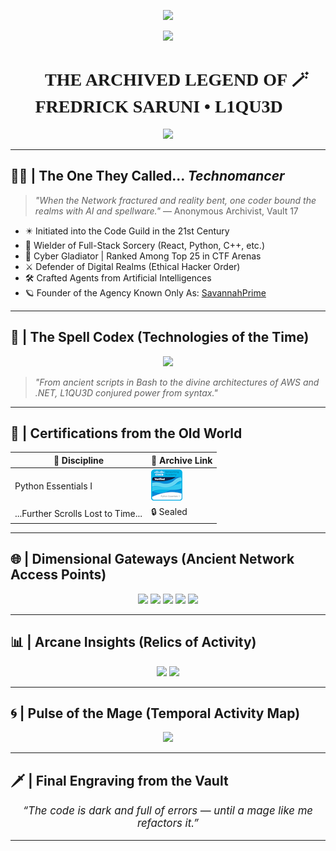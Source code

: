 <!-- 📜 The Codex of L1QU3D | Preserved in the Archives of Cybersigil, Year 3129 -->

<!-- Time-Locked Intro Glyph -->
<p align="center">
  <img src="https://readme-typing-svg.demolab.com?font=Fira+Code&size=24&duration=4000&pause=1000&center=true&vCenter=true&width=600&lines=Decoding+Legendary+Technomancer;Chronicles+of+L1QU3D;Restoring+Cyber+Scrolls...;Analyzing+Arcane+Fragments..." />
</p>

<!-- Sponsor Button -->
<p align="center">
  <a href="https://github.com/sponsors/L1QU3D">
    <img src="https://img.shields.io/badge/Sponsor-L1QU3D-ff69b4?style=for-the-badge&logo=github-sponsors&logoColor=white" />
  </a>
</p>

<h1 align="center" style="font-family: 'Cinzel Decorative', cursive;">📖 THE ARCHIVED LEGEND OF 🪄 FREDRICK SARUNI • L1QU3D 🐉</h1>

<p align="center">
  <img src="https://capsule-render.vercel.app/api?type=waving&color=8a2be2&height=150&section=header&text=ARCANE%20SANCTUM%20RECONSTRUCTED&fontSize=24&fontAlignY=40&desc=Technomagic+Resonance+Detected&descAlignY=65&animation=fadeIn" />
</p>

---

## 🧙‍♂️ | The One They Called... *Technomancer*

> *"When the Network fractured and reality bent, one coder bound the realms with AI and spellware."* — Anonymous Archivist, Vault 17

- ✴️ Initiated into the Code Guild in the 21st Century  
- 🔮 Wielder of Full-Stack Sorcery (React, Python, C++, etc.)  
- 🧠 Cyber Gladiator | Ranked Among Top 25 in CTF Arenas  
- ⚔️ Defender of Digital Realms (Ethical Hacker Order)  
- 🛠️ Crafted Agents from Artificial Intelligences  
- 🪐 Founder of the Agency Known Only As: [SavannahPrime](https://savannahprime.software)

---

## 📖 | The Spell Codex (Technologies of the Time)

<p align="center">
  <img src="https://skillicons.dev/icons?i=react,nextjs,python,nodejs,cpp,js,ts,php,java,django,flask,laravel,csharp,dotnet,aws,azure,mysql,postgres,mongodb,sqlite,linux,vscode,html,css,tailwind,bootstrap,bash,git,github,android" />
</p>

> *"From ancient scripts in Bash to the divine architectures of AWS and .NET, L1QU3D conjured power from syntax."*

---

## 📜 | Certifications from the Old World

| 🔬 Discipline | 🧾 Archive Link |
|--------------|------------------|
| Python Essentials I | [![Python Badge](./Certification/python-essentials-1.png)](https://www.credly.com/badges/c7f8e359-72d5-4052-9fc7-8bdb3d061614/public_url) |
| ...Further Scrolls Lost to Time... | 🔒 Sealed |

---

## 🌐 | Dimensional Gateways (Ancient Network Access Points)

<p align="center">
  <a href="mailto:freddieolesaruni@gmail.com"><img src="https://img.shields.io/badge/Ancient%20Mail-D14836?style=for-the-badge&logo=gmail&logoColor=white"/></a>
  <a href="https://twitter.com/FOlesaruni"><img src="https://img.shields.io/badge/SkyScrolls-1DA1F2?style=for-the-badge&logo=twitter&logoColor=white"/></a>
  <a href="https://www.linkedin.com/in/fredricksaruni"><img src="https://img.shields.io/badge/Alliance%20Registry-0077B5?style=for-the-badge&logo=linkedin&logoColor=white"/></a>
  <a href="https://dev.to/l1qu3d"><img src="https://img.shields.io/badge/Dev%20Codex-0A0A0A?style=for-the-badge&logo=devdotto&logoColor=white"/></a>
  <a href="https://kenyaconnects.me"><img src="https://img.shields.io/badge/KenyaConnects.me-00CCB4?style=for-the-badge&logo=spark&logoColor=white"/></a>
</p>

---

## 📊 | Arcane Insights (Relics of Activity)

<p align="center">
  <img src="https://github-readme-stats.vercel.app/api?username=L1QU3D&show_icons=true&theme=midnight-purple&hide_title=true" width="420">
  <img src="https://streak-stats.demolab.com?user=L1QU3D&theme=tokyonight" width="420">
</p>

---

## 🌀 | Pulse of the Mage (Temporal Activity Map)

<p align="center">
  <img src="https://github-readme-activity-graph.vercel.app/graph?username=L1QU3D&bg_color=0f0c29&color=00ffef&line=37ff8b&point=ffffff&area=true&hide_border=true" width="850">
</p>

---

## 🗡️ | Final Engraving from the Vault

<p align="center" style="font-size: 1.2em;">
  <em>“The code is dark and full of errors — until a mage like me refactors it.”</em>
</p>

---

<!-- ⚠️ End of Transmission | Preserved by The GitHub Temple of Lost Lore -->

